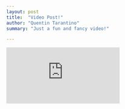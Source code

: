 ```yaml
---
layout: post
title:  "Video Post!"
author: "Quentin Tarantino"
summary: "Just a fun and fancy video!"

---
```


<div class="embed-responsive embed-responsive-16by9">
  <iframe class="embed-responsive-item" src="https://www.youtube.com/embed/VKzWLUQizz8" frameborder="0" allow="accelerometer; autoplay; encrypted-media; gyroscope; picture-in-picture" allowfullscreen></iframe>
</div>

